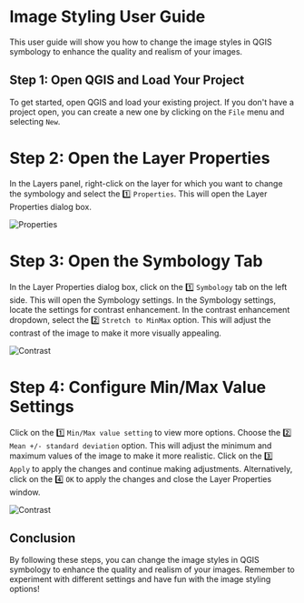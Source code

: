 # Image Styling User Guide

This user guide will show you how to change the image styles in QGIS symbology to enhance the quality and realism of your images.

## Step 1: Open QGIS and Load Your Project

To get started, open QGIS and load your existing project. If you don't have a project open, you can create a new one by clicking on the `File` menu and selecting `New`.

# Step 2: Open the Layer Properties

In the Layers panel, right-click on the layer for which you want to change the symbology and select the 1️⃣ `Properties`. This will open the Layer Properties dialog box.

![Properties](./img/image-style-1.png)

# Step 3: Open the Symbology Tab

In the Layer Properties dialog box, click on the 1️⃣ `Symbology` tab on the left side. This will open the Symbology settings. In the Symbology settings, locate the settings for contrast enhancement. In the contrast enhancement dropdown, select the 2️⃣ `Stretch to MinMax` option. This will adjust the contrast of the image to make it more visually appealing.

![Contrast](./img/image-style-2.png)

# Step 4: Configure Min/Max Value Settings

Click on the 1️⃣ `Min/Max value setting` to view more options. Choose the 2️⃣ `Mean +/- standard deviation` option. This will adjust the minimum and maximum values of the image to make it more realistic. Click on the 3️⃣ `Apply` to apply the changes and continue making adjustments. Alternatively, click on the 4️⃣ `OK` to apply the changes and close the Layer Properties window.

![Contrast](./img/image-style-3.png)

## Conclusion

By following these steps, you can change the image styles in QGIS symbology to enhance the quality and realism of your images. Remember to experiment with different settings and have fun with the image styling options!
